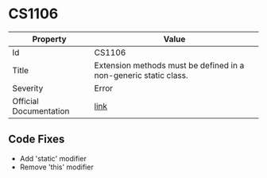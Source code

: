 # CS1106

| Property               | Value                                                              |
| ---------------------- | ------------------------------------------------------------------ |
| Id                     | CS1106                                                             |
| Title                  | Extension methods must be defined in a non\-generic static class\. |
| Severity               | Error                                                              |
| Official Documentation | [link](http://docs.microsoft.com/en-us/dotnet/csharp/misc/cs1106)  |

## Code Fixes

* Add 'static' modifier
* Remove 'this' modifier

